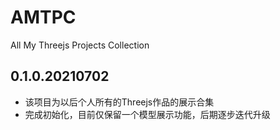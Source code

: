 # AMTPC
All My Threejs Projects Collection 

## 0.1.0.20210702
* 该项目为以后个人所有的Threejs作品的展示合集
* 完成初始化，目前仅保留一个模型展示功能，后期逐步迭代升级  